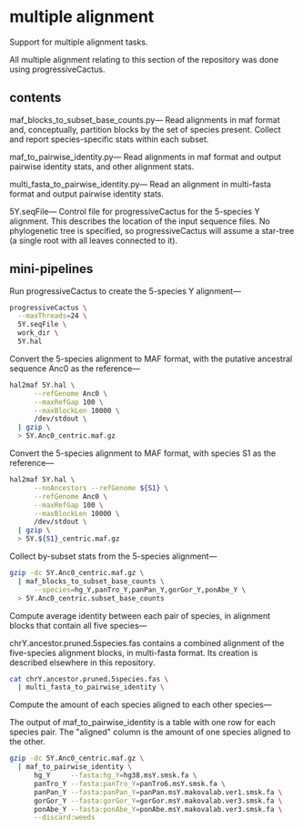 # multiple alignment
Support for multiple alignment tasks.

All multiple alignment relating to this section of the repository was done
using progressiveCactus.

## contents

maf_blocks_to_subset_base_counts.py&mdash;
Read alignments in maf format and, conceptually, partition blocks by the set of
species present. Collect and report species-specific stats within each subset.

maf_to_pairwise_identity.py&mdash;
Read alignments in maf format and output pairwise identity stats, and other
alignment stats.

multi_fasta_to_pairwise_identity.py&mdash;
Read an alignment in multi-fasta format and output pairwise identity stats.

5Y.seqFile&mdash;
Control file for progressiveCactus for the 5-species Y alignment. This
describes the location of the input sequence files. No phylogenetic tree is
specified, so progressiveCactus will assume a star-tree (a single root with all
leaves connected to it).

## mini-pipelines

Run progressiveCactus to create the 5-species Y alignment&mdash;

```bash  
progressiveCactus \
  --maxThreads=24 \
  5Y.seqFile \
  work_dir \
  5Y.hal
```

Convert the 5-species alignment to MAF format, with the putative ancestral
sequence Anc0 as the reference&mdash;

```bash  
hal2maf 5Y.hal \
      --refGenome Anc0 \
      --maxRefGap 100 \
      --maxBlockLen 10000 \
      /dev/stdout \
  | gzip \
  > 5Y.Anc0_centric.maf.gz
```

Convert the 5-species alignment to MAF format, with species S1 as the
reference&mdash;

```bash  
hal2maf 5Y.hal \
      --noAncestors --refGenome ${S1} \
      --refGenome Anc0 \
      --maxRefGap 100 \
      --maxBlockLen 10000 \
      /dev/stdout \
  | gzip \
  > 5Y.${S1}_centric.maf.gz
```

Collect by-subset stats from the 5-species alignment&mdash;

```bash  
gzip -dc 5Y.Anc0_centric.maf.gz \
  | maf_blocks_to_subset_base_counts \
      --species=hg_Y,panTro_Y,panPan_Y,gorGor_Y,ponAbe_Y \
  > 5Y.Anc0_centric.subset_base_counts
```

Compute average identity between each pair of species, in alignment blocks that
contain all five species&mdash;

chrY.ancestor.pruned.5species.fas contains a combined alignment of the
five-species alignment blocks, in multi-fasta format. Its creation is described
elsewhere in this repository.

```bash  
cat chrY.ancestor.pruned.5species.fas \
  | multi_fasta_to_pairwise_identity \
```

Compute the amount of each species aligned to each other species&mdash;

The output of maf_to_pairwise_identity is a table with one row for each
species pair. The "aligned" column is the amount of one species aligned to
the other.

```bash  
gzip -dc 5Y.Anc0_centric.maf.gz \
  | maf_to_pairwise_identity \
      hg_Y     --fasta:hg_Y=hg38.msY.smsk.fa \
      panTro_Y --fasta:panTro_Y=panTro6.msY.smsk.fa \
      panPan_Y --fasta:panPan_Y=panPan.msY.makovalab.ver1.smsk.fa \
      gorGor_Y --fasta:gorGor_Y=gorGor.msY.makovalab.ver3.smsk.fa \
      ponAbe_Y --fasta:ponAbe_Y=ponAbe.msY.makovalab.ver3.smsk.fa \
      --discard:weeds
```
